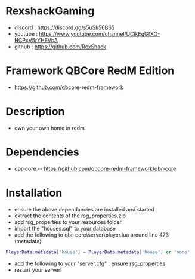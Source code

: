 # RexshackGaming
- discord : https://discord.gg/s5uSk56B65
- youtube : https://www.youtube.com/channel/UCikEgGfXO-HCPxV5rYHEVbA
- github : https://github.com/RexShack

# Framework QBCore RedM Edition
- https://github.com/qbcore-redm-framework

# Description
- own your own home in redm

# Dependencies
- qbr-core -- https://github.com/qbcore-redm-framework/qbr-core

# Installation
- ensure the above dependancies are installed and started
- extract the contents of the rsg_properties.zip
- add rsg_properties to your resources folder
- import the "houses.sql" to your database
- add the following to qbr-core\server\player.lua around line 473 (metadata)

```lua
PlayerData.metadata['house'] = PlayerData.metadata['house'] or 'none'
```

- add the following to your "server.cfg" : ensure rsg_properties
- restart your server!